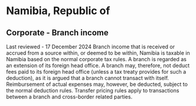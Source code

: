 # Namibia, Republic of
## Corporate - Branch income
Last reviewed - 17 December 2024
Branch income that is received or accrued from a source within, or deemed to be within, Namibia is taxable in Namibia based on the normal corporate tax rules.
A branch is regarded as an extension of its foreign head office. A branch may, therefore, not deduct fees paid to its foreign head office (unless a tax treaty provides for such a deduction), as it is argued that a branch cannot transact with itself. Reimbursement of actual expenses may, however, be deducted, subject to the normal deduction rules.
Transfer pricing rules apply to transactions between a branch and cross-border related parties.
